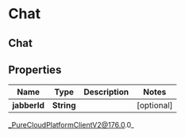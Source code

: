 # Chat

## Chat

## Properties

|Name | Type | Description | Notes|
|------------ | ------------- | ------------- | -------------|
| **jabberId** | **String** |  | [optional] |



_PureCloudPlatformClientV2@176.0.0_
